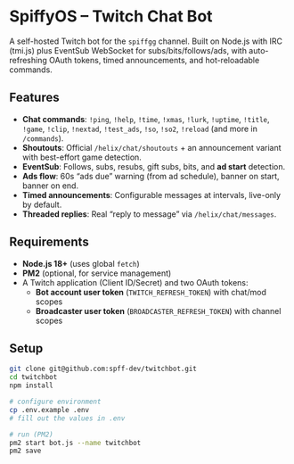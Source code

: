 # SpiffyOS – Twitch Chat Bot

A self-hosted Twitch bot for the `spiffgg` channel. Built on Node.js with IRC (tmi.js) plus EventSub WebSocket for subs/bits/follows/ads, with auto-refreshing OAuth tokens, timed announcements, and hot-reloadable commands.

## Features
- **Chat commands**: `!ping`, `!help`, `!time`, `!xmas`, `!lurk`, `!uptime`, `!title`, `!game`, `!clip`, `!nextad`, `!test_ads`, `!so`, `!so2`, `!reload` (and more in `/commands`).
- **Shoutouts**: Official `/helix/chat/shoutouts` + an announcement variant with best-effort game detection.
- **EventSub**: Follows, subs, resubs, gift subs, bits, and **ad start** detection.
- **Ads flow**: 60s “ads due” warning (from ad schedule), banner on start, banner on end.
- **Timed announcements**: Configurable messages at intervals, live-only by default.
- **Threaded replies**: Real “reply to message” via `/helix/chat/messages`.

## Requirements
- **Node.js 18+** (uses global `fetch`)
- **PM2** (optional, for service management)
- A Twitch application (Client ID/Secret) and two OAuth tokens:
  - **Bot account user token** (`TWITCH_REFRESH_TOKEN`) with chat/mod scopes
  - **Broadcaster user token** (`BROADCASTER_REFRESH_TOKEN`) with channel scopes

## Setup
```bash
git clone git@github.com:spff-dev/twitchbot.git
cd twitchbot
npm install

# configure environment
cp .env.example .env
# fill out the values in .env

# run (PM2)
pm2 start bot.js --name twitchbot
pm2 save
